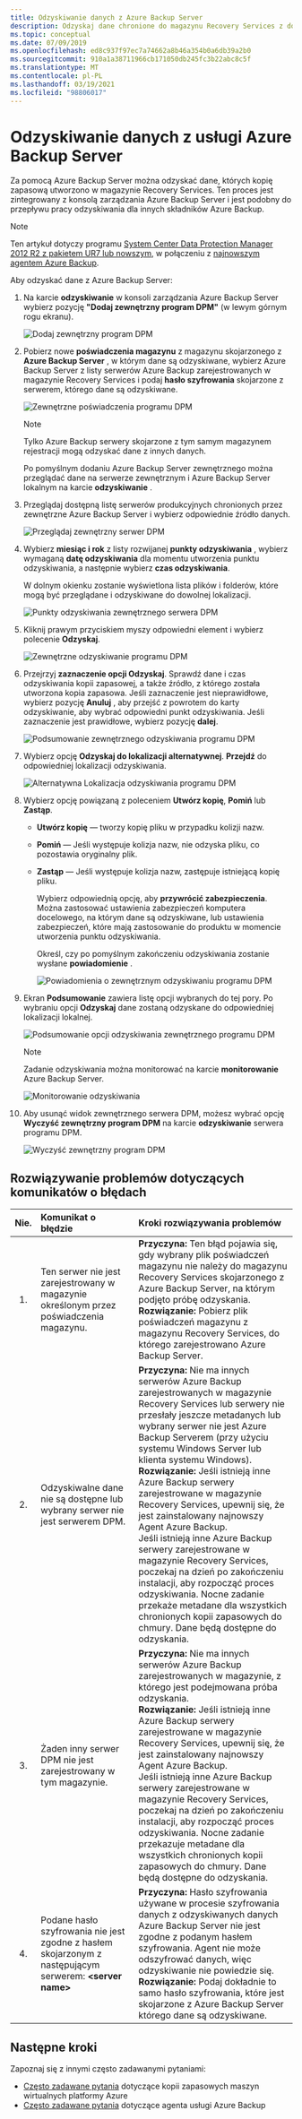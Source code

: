 ```yaml
---
title: Odzyskiwanie danych z Azure Backup Server
description: Odzyskaj dane chronione do magazynu Recovery Services z dowolnego Azure Backup Server zarejestrowanego w tym magazynie.
ms.topic: conceptual
ms.date: 07/09/2019
ms.openlocfilehash: ed8c937f97ec7a74662a8b46a354b0a6db39a2b0
ms.sourcegitcommit: 910a1a38711966cb171050db245fc3b22abc8c5f
ms.translationtype: MT
ms.contentlocale: pl-PL
ms.lasthandoff: 03/19/2021
ms.locfileid: "98806017"
---
```

# <a name="recover-data-from-azure-backup-server"></a>Odzyskiwanie danych z usługi Azure Backup Server

Za pomocą Azure Backup Server można odzyskać dane, których kopię zapasową utworzono w magazynie Recovery Services. Ten proces jest zintegrowany z konsolą zarządzania Azure Backup Server i jest podobny do przepływu pracy odzyskiwania dla innych składników Azure Backup.

> [!NOTE]
> Ten artykuł dotyczy programu [System Center Data Protection Manager 2012 R2 z pakietem UR7 lub nowszym](https://support.microsoft.com/kb/3065246), w połączeniu z [najnowszym agentem Azure Backup](https://aka.ms/azurebackup_agent).
>
>

Aby odzyskać dane z Azure Backup Server:

1. Na karcie **odzyskiwanie** w konsoli zarządzania Azure Backup Server wybierz pozycję **"Dodaj zewnętrzny program DPM"** (w lewym górnym rogu ekranu).

    ![Dodaj zewnętrzny program DPM](./media/backup-azure-alternate-dpm-server/add-external-dpm.png)
2. Pobierz nowe **poświadczenia magazynu** z magazynu skojarzonego z **Azure Backup Server** , w którym dane są odzyskiwane, wybierz Azure Backup Server z listy serwerów Azure Backup zarejestrowanych w magazynie Recovery Services i podaj **hasło szyfrowania** skojarzone z serwerem, którego dane są odzyskiwane.

    ![Zewnętrzne poświadczenia programu DPM](./media/backup-azure-alternate-dpm-server/external-dpm-credentials.png)

   > [!NOTE]
   > Tylko Azure Backup serwery skojarzone z tym samym magazynem rejestracji mogą odzyskać dane z innych danych.
   >
   >

    Po pomyślnym dodaniu Azure Backup Server zewnętrznego można przeglądać dane na serwerze zewnętrznym i Azure Backup Server lokalnym na karcie **odzyskiwanie** .
3. Przeglądaj dostępną listę serwerów produkcyjnych chronionych przez zewnętrzne Azure Backup Server i wybierz odpowiednie źródło danych.

    ![Przeglądaj zewnętrzny serwer DPM](./media/backup-azure-alternate-dpm-server/browse-external-dpm.png)
4. Wybierz **miesiąc i rok** z listy rozwijanej **punkty odzyskiwania** , wybierz wymaganą **datę odzyskiwania** dla momentu utworzenia punktu odzyskiwania, a następnie wybierz **czas odzyskiwania**.

    W dolnym okienku zostanie wyświetlona lista plików i folderów, które mogą być przeglądane i odzyskiwane do dowolnej lokalizacji.

    ![Punkty odzyskiwania zewnętrznego serwera DPM](./media/backup-azure-alternate-dpm-server/external-dpm-recoverypoint.png)
5. Kliknij prawym przyciskiem myszy odpowiedni element i wybierz polecenie **Odzyskaj**.

    ![Zewnętrzne odzyskiwanie programu DPM](./media/backup-azure-alternate-dpm-server/recover.png)
6. Przejrzyj **zaznaczenie opcji Odzyskaj**. Sprawdź dane i czas odzyskiwania kopii zapasowej, a także źródło, z którego została utworzona kopia zapasowa. Jeśli zaznaczenie jest nieprawidłowe, wybierz pozycję **Anuluj** , aby przejść z powrotem do karty odzyskiwanie, aby wybrać odpowiedni punkt odzyskiwania. Jeśli zaznaczenie jest prawidłowe, wybierz pozycję **dalej**.

    ![Podsumowanie zewnętrznego odzyskiwania programu DPM](./media/backup-azure-alternate-dpm-server/external-dpm-recovery-summary.png)
7. Wybierz opcję **Odzyskaj do lokalizacji alternatywnej**. **Przejdź** do odpowiedniej lokalizacji odzyskiwania.

    ![Alternatywna Lokalizacja odzyskiwania programu DPM](./media/backup-azure-alternate-dpm-server/external-dpm-recovery-alternate-location.png)
8. Wybierz opcję powiązaną z poleceniem **Utwórz kopię**, **Pomiń** lub **Zastąp**.

   * **Utwórz kopię** — tworzy kopię pliku w przypadku kolizji nazw.
   * **Pomiń** — Jeśli występuje kolizja nazw, nie odzyska pliku, co pozostawia oryginalny plik.
   * **Zastąp** — Jeśli występuje kolizja nazw, zastępuje istniejącą kopię pliku.

     Wybierz odpowiednią opcję, aby **przywrócić zabezpieczenia**. Można zastosować ustawienia zabezpieczeń komputera docelowego, na którym dane są odzyskiwane, lub ustawienia zabezpieczeń, które mają zastosowanie do produktu w momencie utworzenia punktu odzyskiwania.

     Określ, czy po pomyślnym zakończeniu odzyskiwania zostanie wysłane **powiadomienie** .

     ![Powiadomienia o zewnętrznym odzyskiwaniu programu DPM](./media/backup-azure-alternate-dpm-server/external-dpm-recovery-notifications.png)
9. Ekran **Podsumowanie** zawiera listę opcji wybranych do tej pory. Po wybraniu opcji **Odzyskaj** dane zostaną odzyskane do odpowiedniej lokalizacji lokalnej.

    ![Podsumowanie opcji odzyskiwania zewnętrznego programu DPM](./media/backup-azure-alternate-dpm-server/external-dpm-recovery-options-summary.png)

   > [!NOTE]
   > Zadanie odzyskiwania można monitorować na karcie **monitorowanie** Azure Backup Server.
   >
   >

    ![Monitorowanie odzyskiwania](./media/backup-azure-alternate-dpm-server/monitoring-recovery.png)
10. Aby usunąć widok zewnętrznego serwera DPM, możesz wybrać opcję **Wyczyść zewnętrzny program DPM** na karcie **odzyskiwanie** serwera programu DPM.

    ![Wyczyść zewnętrzny program DPM](./media/backup-azure-alternate-dpm-server/clear-external-dpm.png)

## <a name="troubleshooting-error-messages"></a>Rozwiązywanie problemów dotyczących komunikatów o błędach

| Nie. | Komunikat o błędzie | Kroki rozwiązywania problemów |
|:---:|:--- |:--- |
| 1. |Ten serwer nie jest zarejestrowany w magazynie określonym przez poświadczenia magazynu. |**Przyczyna:** Ten błąd pojawia się, gdy wybrany plik poświadczeń magazynu nie należy do magazynu Recovery Services skojarzonego z Azure Backup Server, na którym podjęto próbę odzyskania. <br> **Rozwiązanie:** Pobierz plik poświadczeń magazynu z magazynu Recovery Services, do którego zarejestrowano Azure Backup Server. |
| 2. |Odzyskiwalne dane nie są dostępne lub wybrany serwer nie jest serwerem DPM. |**Przyczyna:** Nie ma innych serwerów Azure Backup zarejestrowanych w magazynie Recovery Services lub serwery nie przesłały jeszcze metadanych lub wybrany serwer nie jest Azure Backup Serverem (przy użyciu systemu Windows Server lub klienta systemu Windows). <br> **Rozwiązanie:** Jeśli istnieją inne Azure Backup serwery zarejestrowane w magazynie Recovery Services, upewnij się, że jest zainstalowany najnowszy Agent Azure Backup. <br>Jeśli istnieją inne Azure Backup serwery zarejestrowane w magazynie Recovery Services, poczekaj na dzień po zakończeniu instalacji, aby rozpocząć proces odzyskiwania. Nocne zadanie przekaże metadane dla wszystkich chronionych kopii zapasowych do chmury. Dane będą dostępne do odzyskania. |
| 3. |Żaden inny serwer DPM nie jest zarejestrowany w tym magazynie. |**Przyczyna:** Nie ma innych serwerów Azure Backup zarejestrowanych w magazynie, z którego jest podejmowana próba odzyskania.<br>**Rozwiązanie:** Jeśli istnieją inne Azure Backup serwery zarejestrowane w magazynie Recovery Services, upewnij się, że jest zainstalowany najnowszy Agent Azure Backup.<br>Jeśli istnieją inne Azure Backup serwery zarejestrowane w magazynie Recovery Services, poczekaj na dzień po zakończeniu instalacji, aby rozpocząć proces odzyskiwania. Nocne zadanie przekazuje metadane dla wszystkich chronionych kopii zapasowych do chmury. Dane będą dostępne do odzyskania. |
| 4. |Podane hasło szyfrowania nie jest zgodne z hasłem skojarzonym z następującym serwerem: **\<server name>** |**Przyczyna:** Hasło szyfrowania używane w procesie szyfrowania danych z odzyskiwanych danych Azure Backup Server nie jest zgodne z podanym hasłem szyfrowania. Agent nie może odszyfrować danych, więc odzyskiwanie nie powiedzie się.<br>**Rozwiązanie:** Podaj dokładnie to samo hasło szyfrowania, które jest skojarzone z Azure Backup Server którego dane są odzyskiwane. |

## <a name="next-steps"></a>Następne kroki

Zapoznaj się z innymi często zadawanymi pytaniami:

* [Często zadawane pytania](backup-azure-vm-backup-faq.yml) dotyczące kopii zapasowych maszyn wirtualnych platformy Azure
* [Często zadawane pytania](backup-azure-file-folder-backup-faq.md) dotyczące agenta usługi Azure Backup
